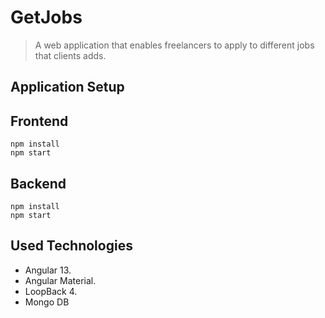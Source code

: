 # GetJobs
> A web application that enables freelancers to apply to different jobs that clients adds.


## Application Setup

## Frontend
```
npm install
npm start
```
## Backend
```
npm install
npm start
```

## Used Technologies
- Angular 13.
- Angular Material.
- LoopBack 4.
- Mongo DB

